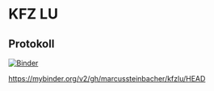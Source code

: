 # KFZ LU
## Protokoll

[![Binder](https://mybinder.org/badge_logo.svg)](https://mybinder.org/v2/gh/marcussteinbacher/kfzlu/HEAD)

https://mybinder.org/v2/gh/marcussteinbacher/kfzlu/HEAD
